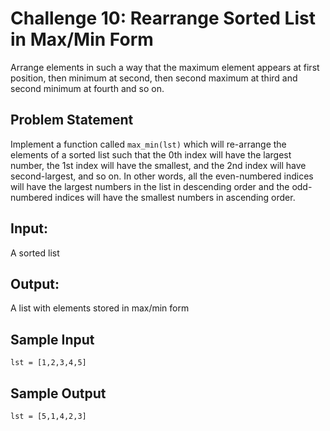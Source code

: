 # Challenge 10: Rearrange Sorted List in Max/Min Form

Arrange elements in such a way that the maximum element appears at first position, then minimum at second, then second maximum at third and second minimum at fourth and so on.

## Problem Statement

Implement a function called `max_min(lst)` which will re-arrange the elements of a sorted list such that the 0th index will have the largest number, the 1st index will have the smallest, and the 2nd index will have second-largest, and so on. In other words, all the even-numbered indices will have the largest numbers in the list in descending order and the odd-numbered indices will have the smallest numbers in ascending order.

## Input:

A sorted list

## Output:

A list with elements stored in max/min form

## Sample Input

```
lst = [1,2,3,4,5]
```

## Sample Output

```
lst = [5,1,4,2,3]
```
